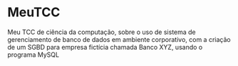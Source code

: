 # MeuTCC
Meu TCC de ciência da computação, sobre o uso de sistema de gerenciamento de banco de dados em ambiente corporativo, com a criação de um SGBD para empresa fictícia chamada Banco XYZ, usando o programa MySQL
